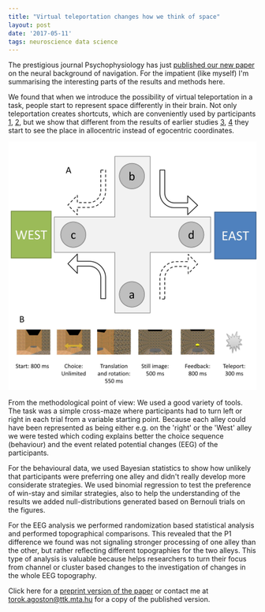 ```yaml
---
title: "Virtual teleportation changes how we think of space"
layout: post
date: '2017-05-11'
tags: neuroscience data science
---
```


The prestigious journal Psychophysiology has just [published our new paper](http://onlinelibrary.wiley.com/doi/10.1111/psyp.12886/abstract) on the neural background of navigation. For the impatient (like myself) I'm summarising the interesting parts of the results and methods here.

We found that when we introduce the possibility of virtual teleportation in a task, people start to represent space differently in their brain. Not only teleportation creates shortcuts, which are conveniently used by participants [1](http://jov.arvojournals.org/article.aspx?articleid=2134783), [2](http://www.cell.com/neuron/abstract/S0896-6273(16)00092-1), but we show that different from the results of earlier studies [3](http://travisedwardbaker.com/wp-content/uploads/2013/07/Baker-T.-E.-Holroyd-C.-B.-2009.pdf), [4](https://pdfs.semanticscholar.org/af56/6bda881ec3fa82fb95641d64e46feebfd624.pdf) they start to see the place in allocentric instead of egocentric coordinates.

![The experiment](/public/img/fig_psyp.jpg)

From the methodological point of view: We used a good variety of tools. The task was a simple cross-maze where participants had to turn left or right in each trial from a variable starting point. Because each alley could have been represented as being either e.g. on the 'right' or the 'West' alley we were tested which coding explains better the choice sequence (behaviour) and the event related potential changes (EEG) of the participants.


For the behavioural data, we used Bayesian statistics to show how unlikely that participants were preferring one alley and didn't really develop more considerate strategies. We used binomial regression to test the preference of win-stay and similar strategies, also to help the understanding of the results we added null-distributions generated based on Bernouli trials on the figures.

For the EEG analysis we performed randomization based statistical analysis and performed topographical comparisons. This revealed that the P1 difference we found was not signaling stronger processing of one alley than the other, but rather reflecting different topographies for the two alleys. This type of analysis is valuable because helps researchers to turn their focus from channel or cluster based changes to the investigation of changes in the whole EEG topography.

Click here for a [preprint version of the paper](/public/files/toroketal_psyp_preprint.pdf) or contact me at torok.agoston@ttk.mta.hu for a copy of the published version.

